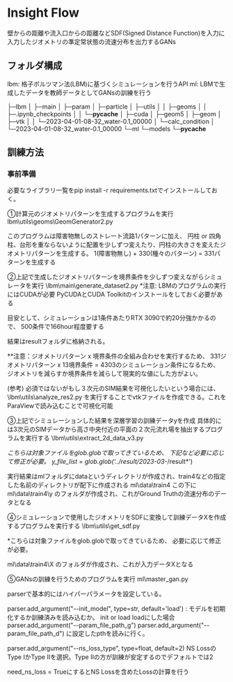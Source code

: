 # Insight Flow
壁からの距離や流入口からの距離などSDF(Signed Distance Function)を入力に
入力したジオメトリの準定常状態の流速分布を出力するGANs

## フォルダ構成
lbm: 格子ボルツマン法(LBM)に基づくシミュレーションを行うAPI
ml: LBMで生成したデータを教師データとしてGANsの訓練を行う


├─lbm
│  ├─main
│  ├─param
│  ├─particle
│  ├─utils
│  │  ├─geoms
│  │  ├─.ipynb_checkpoints
│  │  └─__pycache__
│  ├─cuda
│  ├─geom5
│  ├─geom
│  ├─vtk
│  │  └─2023-04-01-08-32_water-0.1_00000
│  └─calc_condition
│      └─2023-04-01-08-32_water-0.1_00000
└─ml
    └─models
        └─__pycache__

## 訓練方法


### 事前準備
必要なライブラリ一覧をpip install -r requirements.txtでインストールしておく。

①計算元のジオメトリパターンを生成するプログラムを実行
lbm\utils\geoms\GeomGenerator2.py

このプログラムは障害物無しのストレート流路1パターンに加え、
円柱 or 四角柱、台形を重ならないように配置を少しずつ変えたり、円柱の大きさを変えたジオメトリパターンを生成する。
1(障害物無し) + 330(種々のパターン) = 331パターンを生成する

②上記で生成したジオメトリパターンを境界条件を少しずつ変えながらシミュレータを実行
\lbm\main\generate_dataset2.py
*注意: LBMのプログラムの実行にはCUDAが必要
PyCUDAとCUDA Toolkitのインストールをしておく必要がある

目安として、シミュレーションは1条件あたりRTX 3090で約20分強かかるので、
500条件で166hour程度要する

結果はresultフォルダに格納される。

**注意：ジオメトリパターン x 境界条件の全組み合わせを実行するため、
331ジオメトリパターン x 13境界条件 = 4303のシミュレーション条件になるため、
ジオメトリを減らすか境界条件を減らして現実的な値にした方がよい。

(参考)
必須ではないがもし３次元のSIM結果を可視化したいという場合には、
\lbm\utils\analyze_res2.py
を実行することでvtkファイルを作成できる。これをParaViewで読み込むことで可視化可能

③上記でシミュレーションした結果を深層学習の訓練データyを作成
具体的には3次元のSIMデータから高さ中央付近の平面の２次元流れ場を抽出するプログラムを実行する
\lbm\utils\extract_2d_data_v3.py

*こちらは対象ファイルをglob.globで取ってきているため、
下記など必要に応じて修正が必要。
  y_file_list = glob.glob('../result/2023-03-*/result*')

実行結果はmlフォルダにdataというディレクトリが作成され、train4などの指定した名前のディレクトリが配下に作成される
ml\data\train4
この下に
ml\data\train4\y
のフォルダが作成され、これがGround Truthの流速分布のデータとなる


④シミュレーションで使用したジオメトリをSDFに変換して訓練データXを作成するプログラムを実行する
\lbm\utils\get_sdf.py

*こちらは対象ファイルをglob.globで取ってきているため、
必要に応じて修正が必要。

ml\data\train4\X
のフォルダが作成され、これが入力データXとなる


⑤GANsの訓練を行うためのプログラムを実行
ml\master_gan.py

parserで基本的にはハイパーパラメータを設定している。

parser.add_argument("--init_model", type=str, default='load') : モデルを初期化するか訓練済みを読み込むか。
init or load
loadにした場合
parser.add_argument("--param_file_path_g")
parser.add_argument("--param_file_path_d")
に設定したpthを読みに行く。

parser.add_argument("--ns_loss_type", type=float, default=2)
NS LossのType IかType IIを選択。Type IIの方が訓練が安定するのでデフォルトでは2

need_ns_loss = TrueにするとNS Lossを含めたLossの計算を行う
